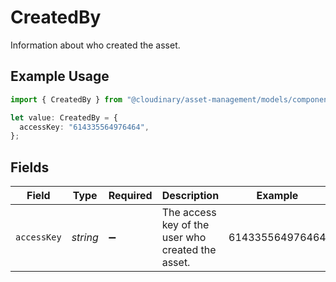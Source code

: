 # CreatedBy

Information about who created the asset.

## Example Usage

```typescript
import { CreatedBy } from "@cloudinary/asset-management/models/components";

let value: CreatedBy = {
  accessKey: "614335564976464",
};
```

## Fields

| Field                                             | Type                                              | Required                                          | Description                                       | Example                                           |
| ------------------------------------------------- | ------------------------------------------------- | ------------------------------------------------- | ------------------------------------------------- | ------------------------------------------------- |
| `accessKey`                                       | *string*                                          | :heavy_minus_sign:                                | The access key of the user who created the asset. | 614335564976464                                   |